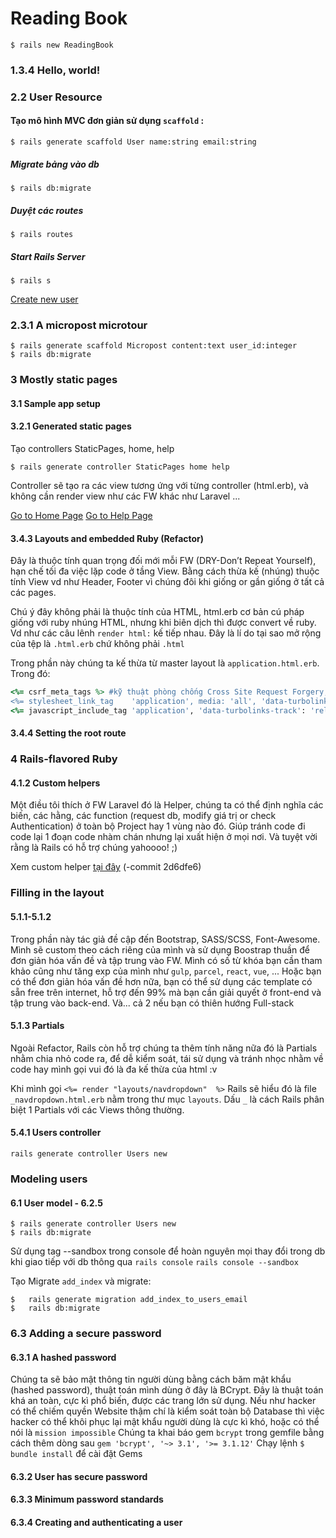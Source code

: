 # Reading Book

```
$ rails new ReadingBook
```
### 1.3.4 Hello, world!

### 2.2 User Resource

#### Tạo mô hình MVC đơn giản sử dụng `scaffold` :
```
$ rails generate scaffold User name:string email:string
```

##### Migrate bảng vào db
```
$ rails db:migrate
```

##### Duyệt các routes
```
$ rails routes
```

##### Start Rails Server
```
$ rails s
```

[Create new user](http://localhost:3000/users/new)

### 2.3.1 A micropost microtour

```
$ rails generate scaffold Micropost content:text user_id:integer
$ rails db:migrate
```
### 3 Mostly static pages

#### 3.1 Sample app setup

#### 3.2.1 Generated static pages

Tạo controllers StaticPages, home, help

```
$ rails generate controller StaticPages home help
```

Controller sẽ tạo ra các view tương ứng với từng controller (html.erb), và không cần render view như các FW khác như Laravel ...

[Go to Home Page](http://localhost:3000/static_pages/home) [Go to Help Page](http://localhost:3000/static_pages/help)

#### 3.4.3 Layouts and embedded Ruby (Refactor)

Đây là thuộc tính quan trọng đối mới mỗi FW (DRY-Don’t Repeat Yourself), hạn chế tối đa việc lặp code ở tầng View. Bằng cách thừa kế (nhúng) thuộc tính View vd như Header, Footer vì chúng đôi khi giống or gần giống ở tất cả các pages.

Chú ý đây không phải là thuộc tính của HTML, html.erb cơ bản cú pháp giống với ruby nhúng HTML, nhưng khi biên dịch thì được convert về  ruby. Vd như các câu lênh ```render html:``` kế tiếp nhau. Đây là lí do tại sao mở rộng của tệp là `.html.erb` chứ không phải `.html`

Trong phần này chúng ta kế thừa từ master layout là `application.html.erb`.
Trong đó: 

```ruby
<%= csrf_meta_tags %> #kỹ thuật phòng chống Cross Site Request Forgery, bằng cách sinh ra các token xác thực ở các form
<%= stylesheet_link_tag    'application', media: 'all', 'data-turbolinks-track': 'reload' %> #link stylesheet .css
<%= javascript_include_tag 'application', 'data-turbolinks-track': 'reload' %> #link javascript .js
```

#### 3.4.4 Setting the root route

### 4 Rails-flavored Ruby

#### 4.1.2 Custom helpers

Một điều tôi thích ở FW Laravel đó là Helper, chúng ta có thể định nghĩa các biến, các hằng, các function (request db, modify giá trị or check Authentication) ở toàn bộ Project hay 1 vùng nào đó. Giúp tránh code đi code lại 1 đoạn code nhàm chán nhưng lại xuất hiện ở mọi nơi. Và tuyệt vời rằng là Rails có hỗ trợ chúng yahoooo! ;)

Xem custom helper [tại đây](https://github.com/tranphuquy19/ReadingBook/commit/2d6dfe675827e8f768ddd61f60d902962b38d1c2) (-commit 2d6dfe6)

### Filling in the layout

#### 5.1.1-5.1.2

Trong phần này tác giả đề cập đến Bootstrap, SASS/SCSS, Font-Awesome. Mình sẽ custom theo cách riêng của mình và sử dụng Boostrap thuần để đơn giản hóa vấn đề và tập trung vào FW. Mình có số từ khóa bạn cần tham khảo cũng như tăng exp của mình như `gulp`, `parcel`, `react`, `vue`, ...
Hoặc bạn có thể đơn giản hóa vấn đề hơn nữa, bạn có thể sử dụng các template có sẵn free trên internet, hỗ trợ đến 99% mà bạn cần giải quyết ở front-end và tập trung vào back-end. Và... cả 2 nếu bạn có thiên hướng Full-stack

#### 5.1.3 Partials

Ngoài Refactor, Rails còn hỗ trợ chúng ta thêm tính năng nữa đó là Partials nhằm chia nhỏ code ra, để dễ kiểm soát, tái sử dụng và tránh nhọc nhằm về code hay mình gọi vui đó là đa kế thừa của html :v

Khi mình gọi `<%= render "layouts/navdropdown"  %>` Rails sẽ hiểu đó là file `_navdropdown.html.erb` nằm trong thư mục `layouts`. Dấu `_` là cách Rails phân biệt 1 Partials với các Views thông thường.

#### 5.4.1 Users controller

`rails generate controller Users new`

### Modeling users

#### 6.1 User model - 6.2.5

```
$ rails generate controller Users new
$ rails db:migrate
```

Sử dụng tag --sandbox trong console để  hoàn nguyên mọi thay đổi trong db khi giao tiếp với db thông qua `rails console`
`rails console --sandbox`

Tạo Migrate `add_index` và migrate:

```
$   rails generate migration add_index_to_users_email
$   rails db:migrate
```
### 6.3 Adding a secure password

#### 6.3.1 A hashed password

Chúng ta sẽ bảo mật thông tin người dùng bằng cách băm mật khẩu (hashed password), thuật toán mình dùng ở đây là BCrypt. Đây là thuật toán khá an toàn, cực kì phổ biến, được các trang lớn sử dụng. Nếu như hacker có thể chiếm quyền Website thậm chí là kiểm soát toàn bộ Database thì việc hacker có thể  khôi phục lại mật khẩu người dùng là cực kì khó, hoặc có thể nói là `mission impossible`
Chúng ta khai báo gem `bcrypt` trong gemfile bằng cách thêm dòng sau 
`gem 'bcrypt', '~> 3.1', '>= 3.1.12'`
Chạy lệnh `$ bundle install` để cài đặt Gems

#### 6.3.2 User has secure password

#### 6.3.3 Minimum password standards

#### 6.3.4 Creating and authenticating a user